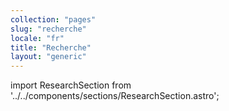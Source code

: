 ```yaml
---
collection: "pages"
slug: "recherche"
locale: "fr"
title: "Recherche"
layout: "generic"
---
```


import ResearchSection from '../../components/sections/ResearchSection.astro';

<ResearchSection client:load locale="fr" />